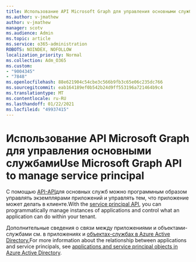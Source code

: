 ```yaml
---
title: Использование API Microsoft Graph для управления основными службами
ms.author: v-jmathew
author: v-jmathew
manager: scotv
ms.audience: Admin
ms.topic: article
ms.service: o365-administration
ROBOTS: NOINDEX, NOFOLLOW
localization_priority: Normal
ms.collection: Adm_O365
ms.custom:
- "9004345"
- "7848"
ms.openlocfilehash: 88e621904c54cbe3c566b9fb3c65e06c235dc766
ms.sourcegitcommit: eab164189ef0b542b24d9ff553196a721464b9c4
ms.translationtype: MT
ms.contentlocale: ru-RU
ms.lasthandoff: 01/22/2021
ms.locfileid: "49937415"
---
```

# <a name="use-microsoft-graph-api-to-manage-service-principal"></a><span data-ttu-id="9f1b4-102">Использование API Microsoft Graph для управления основными службами</span><span class="sxs-lookup"><span data-stu-id="9f1b4-102">Use Microsoft Graph API to manage service principal</span></span>

<span data-ttu-id="9f1b4-103">С помощью [API-API](https://docs.microsoft.com/graph/api/resources/serviceprincipal)для основных служб можно программным образом управлять экземплярами приложений и управлять тем, что приложение может делать в клиенте.</span><span class="sxs-lookup"><span data-stu-id="9f1b4-103">With the [service principal API](https://docs.microsoft.com/graph/api/resources/serviceprincipal), you can programmatically manage instances of applications and control what an application can do within your tenant.</span></span>

<span data-ttu-id="9f1b4-104">Дополнительные сведения о связи между приложениями и объектами-службами см. в приложениях и [объектах-службах в Azure Active Directory.](https://docs.microsoft.com/azure/active-directory/develop/app-objects-and-service-principals)</span><span class="sxs-lookup"><span data-stu-id="9f1b4-104">For more information about the relationship between applications and service principals, see [applications and service principal objects in Azure Active Directory](https://docs.microsoft.com/azure/active-directory/develop/app-objects-and-service-principals).</span></span>

